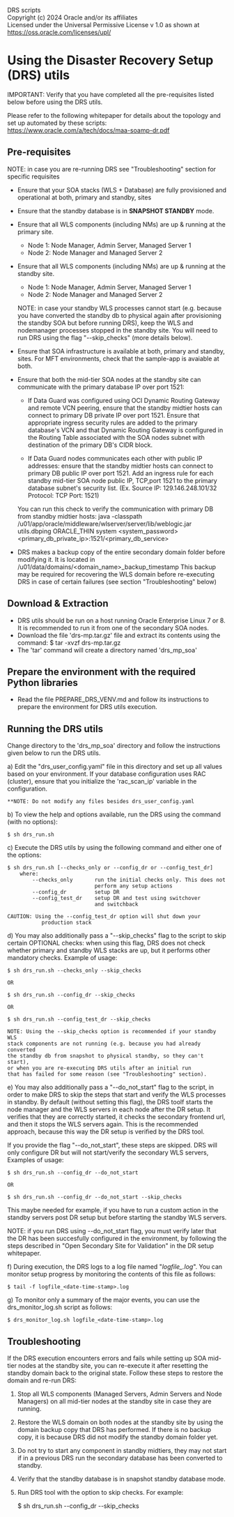 DRS scripts  
Copyright (c) 2024 Oracle and/or its affiliates  
Licensed under the Universal Permissive License v 1.0 as shown at https://oss.oracle.com/licenses/upl/  
  

Using the Disaster Recovery Setup (DRS) utils
==============================================

IMPORTANT: Verify that you have completed all the pre-requisites listed
below before using the DRS utils.

Please refer to the following whitepaper for details about the topology and set up automated by these scripts:
https://www.oracle.com/a/tech/docs/maa-soamp-dr.pdf

Pre-requisites 
--------------
  NOTE: in case you are re-running DRS see "Troubleshooting" section for specific requisites

* Ensure that your SOA stacks (WLS + Database) are fully provisioned 
  and operational at both, primary and standby, sites
* Ensure that the standby database is in **SNAPSHOT STANDBY** mode.
* Ensure that all WLS components (including NMs) are up & running at 
  the primary site.
    * Node 1:  Node Manager, Admin Server, Managed Server 1
    * Node 2:  Node Manager and Managed Server 2
* Ensure that all WLS components (including NMs) are up & running at 
  the standby site.
    * Node 1:  Node Manager, Admin Server, Managed Server 1
    * Node 2:  Node Manager and Managed Server 2

  NOTE: in case your standby WLS processes cannot start (e.g. because you have converted the standby db to physical again after provisioning the
  standby SOA but before running DRS), keep the WLS and nodemanager processes stopped in the standby site. You will need to run DRS using the flag "--skip_checks" (more 
  details below).

* Ensure that SOA infrastructure is available at both, primary and
  standby, sites. For MFT environments, check that the sample-app is avaiable at both.

* Ensure that both the mid-tier SOA nodes at the standby site can
  communicate with the primary database IP over port 1521:
  * If Data Guard was configured using OCI Dynamic Routing Gateway and remote VCN peering, 
    ensure that the standby midtier hosts can connect to primary DB private IP over port 1521.
    Ensure that appropriate ingress security rules are added to the primary database's VCN and
    that Dynamic Routing Gateway is configured in the Routing Table associated with the 
    SOA nodes subnet with destination of the primary DB's CIDR block.

  * If Data Guard nodes communicates each other with public IP addresses: 
    ensure that the standby midtier hosts can connect to primary DB public IP over port 1521.
    Add an ingress rule for each standby mid-tier SOA node public IP, TCP,port 1521 to 
    the primary database subnet's security list.
    (Ex. Source IP: 129.146.248.101/32 Protocol: TCP Port: 1521)

  You can run this check to verify the communication with primary DB from standby midtier hosts:
  java -classpath /u01/app/oracle/middleware/wlserver/server/lib/weblogic.jar utils.dbping ORACLE_THIN system <system_password> <primary_db_private_ip>:1521/<primary_db_service>

* DRS makes a backup copy of the entire secondary domain folder before modifying it.
  It is located in /u01/data/domains/<domain_name>_backup_timestamp
  This backup may be required for recovering the WLS domain before re-executing DRS 
  in case of certain failures (see section "Troubleshooting" below)

Download & Extraction
-----------------------

* DRS utils should be run on a host running Oracle Enterprise Linux 7 or 8. It is recommended to run it from one of the secondary SOA nodes.
* Download the file 'drs-mp.tar.gz' file and extract its contents using 
  the command:
    $ tar -xvzf drs-mp.tar.gz
* The 'tar' command will create a directory named 'drs_mp_soa'

  
Prepare the environment with the required Python libraries
-----------------------------------------------------------
* Read the file PREPARE_DRS_VENV.md and follow its instructions to prepare the environment for DRS utils execution.

Running the DRS utils
-------------------------
Change directory to the 'drs_mp_soa' directory and follow the instructions given below to run the DRS utils.

a) Edit the "drs_user_config.yaml" file in this directory and set up 
   all values based on your environment. If your database configuration
   uses RAC (cluster), ensure that you initialize the 'rac_scan_ip'
   variable in the configuration.
    
    **NOTE: Do not modify any files besides drs_user_config.yaml
 
b) To view the help and options available, run the DRS using the 
   command (with no options):

    $ sh drs_run.sh

c) Execute the DRS utils by using the following command and either one of 
   the options:

    $ sh drs_run.sh [--checks_only or --config_dr or --config_test_dr]
        where:
            --checks_only       run the initial checks only. This does not 
                                perform any setup actions
            --config_dr         setup DR
            --config_test_dr    setup DR and test using switchover
                                and switchback
            
    CAUTION: Using the --config_test_dr option will shut down your 
               production stack 

d) You may also additionally pass a "--skip_checks" flag to the script 
   to skip certain OPTIONAL checks: when using this flag, DRS does not check
   whether primary and standby WLS stacks are up, but it performs other mandatory checks.
   Example of usage:

    $ sh drs_run.sh --checks_only --skip_checks

    OR

    $ sh drs_run.sh --config_dr --skip_checks
    
    OR
    
    $ sh drs_run.sh --config_test_dr --skip_checks
    
    NOTE: Using the --skip_checks option is recommended if your standby WLS 
    stack components are not running (e.g. because you had already converted 
    the standby db from snapshot to physical standby, so they can't start), 
    or when you are re-executing DRS utils after an initial run 
    that has failed for some reason (see "Troubleshooting" section).

e) You may also additionally pass a "--do_not_start" flag to the script, in order to
   make DRS to skip the steps that start and verify the WLS processes in standby.
   By default (without setting this flag), the DRS toolf starts the node manager and the WLS servers in each node
   after the DR setup. It verifies that they are correctly started, it checks the secondary frontend url, 
   and then it stops the WLS servers again. This is the recommended approach, because this way the DR setup is verified by the DRS tool.

   If you provide the flag "--do_not_start", these steps are skipped. DRS will only configure DR 
   but will not start/verify the secondary WLS servers, 
   Examples of usage:

    $ sh drs_run.sh --config_dr --do_not_start
    
    OR
    
    $ sh drs_run.sh --config_dr --do_not_start --skip_checks

   This maybe needed for example, if you have to run a custom action in the standby servers post 
   DR setup but before starting the standby WLS servers.

   NOTE: if you run DRS using --do_not_start flag, you must verify later that the 
   DR has been succesfully configured in the environment, by following the steps described in 
   "Open Secondary Site for Validation" in the DR setup whitepaper.


f) During execution, the DRS logs to a log file named 
   "*logfile_<date-time-stamp>.log*".  You can monitor setup progress by 
   monitoring the contents of this file as follows:

    $ tail -f logfile_<date-time-stamp>.log

g) To monitor only a summary of the major events, you can use the 
   drs_monitor_log.sh script as follows:

    $ drs_monitor_log.sh logfile_<date-time-stamp>.log


Troubleshooting
---------------
If the DRS execution encounters errors and fails while setting up SOA 
mid-tier nodes at the standby site, you can re-execute it
after resetting the standby domain back to the original state. 
Follow these steps to restore the domain and re-run DRS:

1) Stop all WLS components (Managed Servers, Admin Servers and
   Node Managers) on all mid-tier nodes at the standby site in case they are running.
2) Restore the WLS domain on both nodes at the standby site by using the domain backup copy
   that DRS has performed. If there is no backup copy, it is because DRS did not modify the standby domain folder yet.
3) Do not try to start any component in standby midtiers, they may not start if in a 
   previous DRS run the secondary database has been converted to standby.
4) Verify that the standby database is in snapshot standby database mode.
5) Run DRS tool with the option to skip checks. For example:

    $ sh drs_run.sh --config_dr --skip_checks

